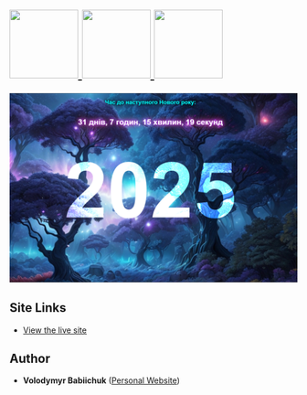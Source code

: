 # <span align="left"> <a href="https://tailwindcss.com/" target="_blank" rel="noreferrer"> <img src="https://cdn.jsdelivr.net/gh/devicons/devicon@latest/icons/javascript/javascript-original.svg" width="120" height="120"/> </a> <a href="https://tailwindcss.com/" target="_blank" rel="noreferrer"> <img src="https://cdn.jsdelivr.net/gh/devicons/devicon@latest/icons/html5/html5-original.svg" width="120" height="120"/> </a> <a href="https://tailwindcss.com/" target="_blank" rel="noreferrer"> <img src="https://cdn.jsdelivr.net/gh/devicons/devicon@latest/icons/css3/css3-original.svg" width="120" height="120"/> </a>

![Project Preview](./img/preview.png)

## Site Links

- [View the live site](http://127.0.0.1:5500/index.html)

## Author

- **Volodymyr Babiichuk** ([Personal Website](https://volodymyrcodepro.site/))
